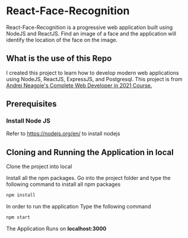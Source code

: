 
# React-Face-Recognition
React-Face-Recognition is a progressive web application built using NodeJS and ReactJS. Find an image of a face and the application will identify the location of the face on the image.
## What is the use of this Repo

I created this project to learn how to develop modern web applications using NodeJS, ReactJS, ExpressJS, and Postgresql. This project is from [Andrei Neagoie's Complete Web Developer in 2021 Course.](https://www.udemy.com/course/the-complete-web-developer-zero-to-mastery/)


 
## Prerequisites

### Install Node JS
Refer to https://nodejs.org/en/ to install nodejs


## Cloning and Running the Application in local

Clone the project into local

Install all the npm packages. Go into the project folder and type the following command to install all npm packages

```bash
npm install
```

In order to run the application Type the following command

```bash
npm start
```

The Application Runs on **localhost:3000**





